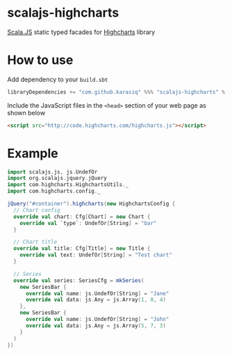 # scalajs-highcharts
[Scala.JS](http://scala-js.org/) static typed facades for [Highcharts](http://www.highcharts.com) library

# How to use
Add dependency to your `build.sbt`
```scala
libraryDependencies += "com.github.karasiq" %%% "scalajs-highcharts" % "1.0.6"
```

Include the JavaScript files in the `<head>` section of your web page as shown below
```html
<script src="http://code.highcharts.com/highcharts.js"></script>
```

# Example
```scala
import scalajs.js, js.UndefOr
import org.scalajs.jquery.jQuery
import com.highcharts.HighchartsUtils._
import com.highcharts.config._

jQuery("#container").highcharts(new HighchartsConfig {
  // Chart config
  override val chart: Cfg[Chart] = new Chart {
    override val `type`: UndefOr[String] = "bar"
  }

  // Chart title
  override val title: Cfg[Title] = new Title {
    override val text: UndefOr[String] = "Test chart"
  }

  // Series
  override val series: SeriesCfg = mkSeries(
    new SeriesBar {
      override val name: js.UndefOr[String] = "Jane"
      override val data: js.Any = js.Array(1, 0, 4)
    },
    new SeriesBar {
      override val name: js.UndefOr[String] = "John"
      override val data: js.Any = js.Array(5, 7, 3)
    }
  )
})
```
